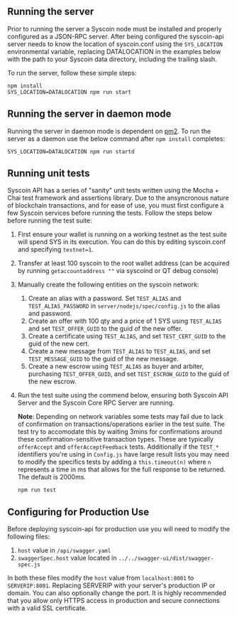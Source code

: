 ## Running the server
Prior to running the server a Syscoin node must be installed and properly configured as a JSON-RPC server. After being configured the syscoin-api server 
needs to know the location of syscoin.conf using the `SYS_LOCATION` environmental variable, replacing DATALOCATION in the examples below 
with the path to your Syscoin data directory, including the trailing slash.

To run the server, follow these simple steps:

```
npm install
SYS_LOCATION=DATALOCATION npm run start
```

## Running the server in daemon mode
Running the server in daemon mode is dependent on [pm2](https://www.npmjs.com/package/pm2). To run the server as a daemon use the below command after `npm install` completes:

```
SYS_LOCATION=DATALOCATION npm run startd
```

## Running unit tests
Syscoin API has a series of "sanity" unit tests written using the Mocha + Chai test framework and assertions library.
Due to the ansyncronous nature of blockchain transactions, and for ease of use, you must first configure a few Syscoin 
services before running the tests. Follow the steps below before running the test suite:

1. First ensure your wallet is running on a working testnet as the test suite will spend SYS in its execution. You can do this by 
editing syscoin.conf and specifying `testnet=1`.
1. Transfer at least 100 syscoin to the root wallet address (can be acquired by running `getaccountaddress ""` via syscoind 
or QT debug console)
1. Manually create the following entities on the syscoin network:
    1. Create an alias with a password. Set `TEST_ALIAS` and `TEST_ALIAS_PASSWORD` in `server/nodejs/spec/config.js` to the alias and password.
    1. Create an offer with 100 qty and a price of 1 SYS using `TEST_ALIAS` and set `TEST_OFFER_GUID` to the guid of the new offer.
    1. Create a certificate using `TEST_ALIAS`, and set `TEST_CERT_GUID` to the guid of the new cert.
    1. Create a new message from `TEST_ALIAS` to `TEST_ALIAS`, and set `TEST_MESSAGE_GUID` to the guid of the new message.
    1. Create a new escrow using `TEST_ALIAS` as buyer and arbiter, purchasing `TEST_OFFER_GUID`, and set `TEST_ESCROW_GUID` to the guid of the new escrow.
1. Run the test suite using the commend below, ensuring both Syscoin API Server and the Syscoin Core RPC Server are running. 

   **Note**: Depending on network variables some tests may fail due to lack of confirmation on transactions/operations earlier in 
     the test suite. The test try to accomodate this by waiting 3mins for confirmations around these confirmation-sensitive 
     transaction types. These are typically `offerAccept` and `offerAcceptFeedback` tests. Additionally if the `TEST_*` identifiers
     you're using in `Config.js` have large result lists you may need to modify the specifics tests by adding a `this.timeout(n)` where `n` 
     represents a time in ms that allows for the full response to be returned. The default is 2000ms. 
   ```
   npm run test
   ```

## Configuring for Production Use
Before deploying syscoin-api for production use you will need to modify the following files:

1. `host` value in `/api/swagger.yaml`
1. `swaggerSpec.host` value located in `../../swagger-ui/dist/swagger-spec.js` 
 
In both these files modify the `host` value from `localhost:8001` to `SERVERIP:8001`. Replacing SERVERIP with your server's 
production IP or domain. You can also optionally change the port. It is highly recommended that you allow only HTTPS 
access in production and secure connections with a valid SSL certificate.